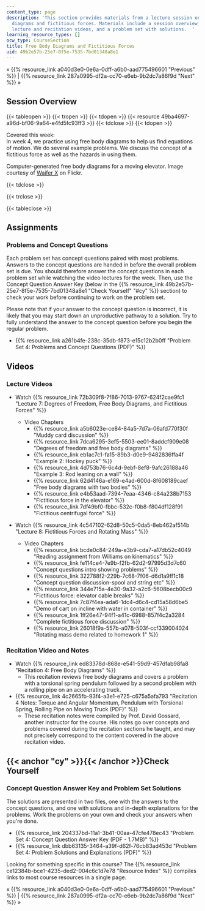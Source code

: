 ```yaml
---
content_type: page
description: 'This section provides materials from a lecture session on free body
  diagrams and fictitious forces. Materials include a session overview, assignments,
  lecture and recitation videos, and a problem set with solutions.  '
learning_resource_types: []
ocw_type: CourseSection
title: Free Body Diagrams and Fictitious Forces
uid: 49b2e57b-25e7-8f5e-7535-7bd01348a8e1
---
```


« {{% resource_link a040d3e0-0e6a-0dff-a6b0-aad775496601 "Previous" %}} | {{% resource_link 287a0995-df2a-cc70-e6eb-9b2dc7a86f9d "Next" %}} »

Session Overview
----------------

{{< tableopen >}}
{{< tropen >}}
{{< tdopen >}}
{{< resource 49ba4697-a96d-bf06-9a64-e4fd5fc93ff3 >}}
{{< tdclose >}}
{{< tdopen >}}


Covered this week:  
In week 4, we practice using free body diagrams to help us find equations of motion. We do several example problems. We discuss the concept of a fictitious force as well as the hazards in using them.

Computer-generated free body diagrams for a moving elevator. Image courtesy of [Waifer X](http://www.flickr.com/photos/waiferx/5948206825/) on Flickr.


{{< tdclose >}}

{{< trclose >}}

{{< tableclose >}}

Assignments
-----------

### Problems and Concept Questions

Each problem set has concept questions paired with most problems. Answers to the concept questions are handed in before the overall problem set is due. You should therefore answer the concept questions in each problem set while watching the video lectures for the week. Then, use the Concept Question Answer Key (below in the {{% resource_link 49b2e57b-25e7-8f5e-7535-7bd01348a8e1 "Check Yourself" "#cy" %}} section) to check your work before continuing to work on the problem set.

Please note that if your answer to the concept question is incorrect, it is likely that you may start down an unproductive pathway to a solution. Try to fully understand the answer to the concept question before you begin the regular problem.

*   {{% resource_link a261b4fe-238c-35db-f873-e15c12b2b0ff "Problem Set 4: Problems and Concept Questions (PDF)" %}}

Videos
------

### Lecture Videos

*   Watch {{% resource_link 72b309f8-7f86-7013-9767-624f2cae9fc1 "Lecture 7: Degrees of Freedom, Free Body Diagrams, and Fictitious Forces" %}}
    *   Video Chapters
        *   {{% resource_link a5b6023e-ce84-84a5-7d7a-06afd770f30f "Muddy card discussion" %}}
        *   {{% resource_link 7dca6295-3ef5-5503-ee01-8addcf909e08 "Degrees of freedom and free body diagrams" %}}
        *   {{% resource_link eb1ac7c1-fa15-89b3-d0e9-9482836ffa4f "Example 2: Hockey puck" %}}
        *   {{% resource_link 4d753b76-6c4d-9ebf-8ef8-9afc26188a46 "Example 3: Rod leaning on a wall" %}}
        *   {{% resource_link 62d4146a-e169-e4ad-600d-8f608189caef "Free body diagrams with two bodies" %}}
        *   {{% resource_link e4b53aad-7394-7eaa-4346-c84a238b7153 "Fictitious force in the elevator" %}}
        *   {{% resource_link 7df49bf0-fbbc-532c-f0b8-f804df128f91 "Fictitious centrifugal force" %}}

*   Watch {{% resource_link 4c547102-62d8-50c5-0da5-8eb462af514b "Lecture 8: Fictitious Forces and Rotating Mass" %}}
    *   Video Chapters
        *   {{% resource_link bcde0c84-249a-e3b9-cda7-a17db52c4049 "Reading assignment from Williams on kinematics" %}}
        *   {{% resource_link fe114ce4-7e9b-f2fb-62d2-97995d3d7c60 "Concept questions intro showing problems" %}}
        *   {{% resource_link 322788f2-229b-7c68-7f06-d6d1a9ff1c18 "Concept question discussion-spool and string etc" %}}
        *   {{% resource_link 344e715a-4e30-9a32-a2c6-5608becb00c9 "Fictitious force: elevator cable breaks" %}}
        *   {{% resource_link 7c87f4ea-ada6-1dc4-d6c4-cd15a58d6be5 "Demo of cart on incline with water in container" %}}
        *   {{% resource_link 1ff26e47-94f1-a41c-6988-857f4c2a3284 "Complete fictitious force discussion" %}}
        *   {{% resource_link 26018f9a-557b-a078-503f-ccf339004024 "Rotating mass demo related to homework 1" %}}

### Recitation Video and Notes

*   Watch {{% resource_link ed83378d-868e-e541-59d9-457dfab98fa8 "Recitation 4: Free Body Diagrams" %}}
    *   This recitation reviews free body diagrams and covers a problem with a torsional spring pendulum followed by a second problem with a rolling pipe on an accelerating truck.
*   {{% resource_link 4c2665fb-93f4-a3e1-e725-c675a5afa793 "Recitation 4 Notes: Torque and Angular Momentum, Pendulum with Torsional Spring, Rolling Pipe on Moving Truck (PDF)" %}}
    *   These recitation notes were compiled by Prof. David Gossard, another instructor for the course. His notes go over concepts and problems covered during the recitation sections he taught, and may not precisely correspond to the content covered in the above recitation video.

{{< anchor "cy" >}}{{< /anchor >}}Check Yourself
------------------------------------------------

### Concept Question Answer Key and Problem Set Solutions

The solutions are presented in two files, one with the answers to the concept questions, and one with solutions and in-depth explanations for the problems. Work the problems on your own and check your answers when you're done.

*   {{% resource_link 204337bd-11a1-3b41-00aa-47cfe478ec43 "Problem Set 4: Concept Question Answer Key (PDF - 1.7MB)" %}}
*   {{% resource_link dbb63135-3464-a39f-d62f-76cb83ad453d "Problem Set 4: Problem Solutions and Explanations (PDF)" %}}

Looking for something specific in this course? The {{% resource_link ce12384b-bce1-4235-ded2-004c6c1d7e78 "Resource Index" %}} compiles links to most course resources in a single page.

« {{% resource_link a040d3e0-0e6a-0dff-a6b0-aad775496601 "Previous" %}} | {{% resource_link 287a0995-df2a-cc70-e6eb-9b2dc7a86f9d "Next" %}} »